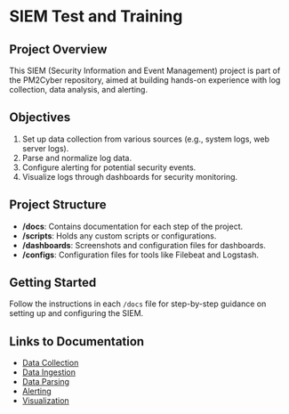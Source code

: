 # SIEM Test and Training

## Project Overview
This SIEM (Security Information and Event Management) project is part of the PM2Cyber repository, aimed at building hands-on experience with log collection, data analysis, and alerting.

## Objectives
1. Set up data collection from various sources (e.g., system logs, web server logs).
2. Parse and normalize log data.
3. Configure alerting for potential security events.
4. Visualize logs through dashboards for security monitoring.

## Project Structure
- **/docs**: Contains documentation for each step of the project.
- **/scripts**: Holds any custom scripts or configurations.
- **/dashboards**: Screenshots and configuration files for dashboards.
- **/configs**: Configuration files for tools like Filebeat and Logstash.

## Getting Started
Follow the instructions in each `/docs` file for step-by-step guidance on setting up and configuring the SIEM.

## Links to Documentation
- [Data Collection](./docs/data-collection.md)
- [Data Ingestion](./docs/data-ingestion.md)
- [Data Parsing](./docs/data-parsing.md)
- [Alerting](./docs/alerting.md)
- [Visualization](./docs/visualization.md)

